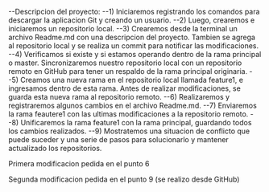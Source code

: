 --Descripcion del proyecto:
--1) Iniciaremos registrando los comandos para descargar la aplicacion Git y creando un usuario.
--2) Luego, crearemos e iniciaremos un repositorio local.
--3) Crearemos desde la terminal un archivo Readme.md con una descripcion del proyecto. Tambien se agrega al repositorio local y se realiza un commit para notificar las modificaciones.
--4) Verificamos si existe y si estamos operando dentro de la rama principal o master. Sincronizaremos nuestro repositorio local con un repositorio remoto en GitHub para tener un respaldo de la rama principal originaria.
--5) Creamos una nueva rama en el repositorio local llamada feature1, e ingresamos dentro de esta rama. Antes de realizar modificaciones, se guarda esta nueva rama al repositorio remoto.
--6) Realizaremos y registraremos algunos cambios en el archivo Readme.md.
--7) Enviaremos la rama feautere1 con las ultimas modificaciones a la repositorio remoto.
--8) Unificaremos la rama feature1 con la rama principal, guardando todos los cambios realizados.
--9) Mostratemos una situacion de conflicto que puede suceder y una serie de pasos para solucionarlo y mantener actualizado los repositorios.

Primera modificacion pedida en el punto 6

Segunda modificacion pedida en el punto 9 (se realizo desde GitHub)


